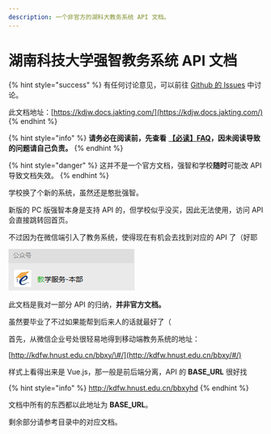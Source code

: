 ```yaml
---
description: 一个非官方的湖科大教务系统 API 文档。
---
```


# 湖南科技大学强智教务系统  API 文档

{% hint style="success" %}
有任何讨论意见，可以前往 [Github 的 Issues](https://github.com/TigerBeanst/HNUST-QZ-API/issues) 中讨论。

此文档地址：[https://kdjw.docs.jakting.com/](https://kdjw.docs.jakting.com/)
{% endhint %}

{% hint style="info" %}
**请务必在阅读前，先查看** [**【必读】FAQ**](https://kdjw.docs.jakting.com/faq)**，因未阅读导致的问题请自己负责。**
{% endhint %}

{% hint style="danger" %}
这并不是一个官方文档，强智和学校**随时**可能改 API 导致文档失效。
{% endhint %}

学校换了个新的系统，虽然还是憨批强智。

新版的 PC 版强智本身是支持 API 的，但学校似乎没买，因此无法使用，访问 API 会直接跳转回首页。

不过因为在微信端引入了教务系统，使得现在有机会去找到对应的 API 了（好耶

![](.gitbook/assets/image.png)

此文档是我对一部分 API 的归纳，**并非官方文档。**

虽然要毕业了不过如果能帮到后来人的话就最好了（

首先，从微信企业号处很轻易地得到移动端教务系统的地址：

[http://kdfw.hnust.edu.cn/bbxy/\#/](http://kdfw.hnust.edu.cn/bbxy/#/)

样式上看得出来是 Vue.js，那一般是前后端分离，API 的 **BASE\_URL** 很好找

{% hint style="info" %}
 http://kdfw.hnust.edu.cn/bbxyhd
{% endhint %}

文档中所有的东西都以此地址为 **BASE\_URL**。

剩余部分请参考目录中的对应文档。


